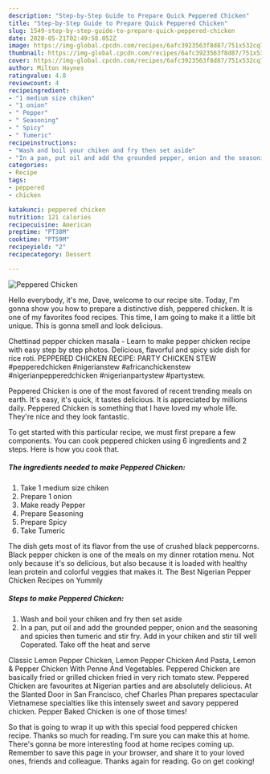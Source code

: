 ```yaml
---
description: "Step-by-Step Guide to Prepare Quick Peppered Chicken"
title: "Step-by-Step Guide to Prepare Quick Peppered Chicken"
slug: 1549-step-by-step-guide-to-prepare-quick-peppered-chicken
date: 2020-05-21T02:49:58.052Z
image: https://img-global.cpcdn.com/recipes/6afc3923563f8d87/751x532cq70/peppered-chicken-recipe-main-photo.jpg
thumbnail: https://img-global.cpcdn.com/recipes/6afc3923563f8d87/751x532cq70/peppered-chicken-recipe-main-photo.jpg
cover: https://img-global.cpcdn.com/recipes/6afc3923563f8d87/751x532cq70/peppered-chicken-recipe-main-photo.jpg
author: Milton Haynes
ratingvalue: 4.8
reviewcount: 4
recipeingredient:
- "1 medium size chiken"
- "1 onion"
- " Pepper"
- " Seasoning"
- " Spicy"
- " Tumeric"
recipeinstructions:
- "Wash and boil your chiken and fry then set aside"
- "In a pan, put oil and add the grounded pepper, onion and the seasoning and spicies then tumeric and stir fry. Add in your chiken and stir till well Coperated. Take off the heat and serve"
categories:
- Recipe
tags:
- peppered
- chicken

katakunci: peppered chicken 
nutrition: 121 calories
recipecuisine: American
preptime: "PT38M"
cooktime: "PT59M"
recipeyield: "2"
recipecategory: Dessert

---
```



![Peppered Chicken](https://img-global.cpcdn.com/recipes/6afc3923563f8d87/751x532cq70/peppered-chicken-recipe-main-photo.jpg)

Hello everybody, it's me, Dave, welcome to our recipe site. Today, I'm gonna show you how to prepare a distinctive dish, peppered chicken. It is one of my favorites food recipes. This time, I am going to make it a little bit unique. This is gonna smell and look delicious.

Chettinad pepper chicken masala - Learn to make pepper chicken recipe with easy step by step photos. Delicious, flavorful and spicy side dish for rice roti. PEPPERED CHICKEN RECIPE: PARTY CHICKEN STEW #pepperedchicken #nigerianstew #africanchickenstew #nigerianpepperedchicken #nigerianpartystew #partystew.

Peppered Chicken is one of the most favored of recent trending meals on earth. It's easy, it's quick, it tastes delicious. It is appreciated by millions daily. Peppered Chicken is something that I have loved my whole life. They're nice and they look fantastic.


To get started with this particular recipe, we must first prepare a few components. You can cook peppered chicken using 6 ingredients and 2 steps. Here is how you cook that.

<!--inarticleads1-->

##### The ingredients needed to make Peppered Chicken:

1. Take 1 medium size chiken
1. Prepare 1 onion
1. Make ready  Pepper
1. Prepare  Seasoning
1. Prepare  Spicy
1. Take  Tumeric


The dish gets most of its flavor from the use of crushed black peppercorns. Black pepper chicken is one of the meals on my dinner rotation menu. Not only because it&#39;s so delicious, but also because it is loaded with healthy lean protein and colorful veggies that makes it. The Best Nigerian Pepper Chicken Recipes on Yummly 

<!--inarticleads2-->

##### Steps to make Peppered Chicken:

1. Wash and boil your chiken and fry then set aside
1. In a pan, put oil and add the grounded pepper, onion and the seasoning and spicies then tumeric and stir fry. Add in your chiken and stir till well Coperated. Take off the heat and serve


Classic Lemon Pepper Chicken, Lemon Pepper Chicken And Pasta, Lemon &amp; Pepper Chicken With Penne And Vegetables. Peppered Chicken are basically fried or grilled chicken fried in very rich tomato stew. Peppered Chicken are favourites at Nigerian parties and are absolutely delicious. At the Slanted Door in San Francisco, chef Charles Phan prepares spectacular Vietnamese specialties like this intensely sweet and savory peppered chicken. Pepper Baked Chicken is one of those times! 

So that is going to wrap it up with this special food peppered chicken recipe. Thanks so much for reading. I'm sure you can make this at home. There's gonna be more interesting food at home recipes coming up. Remember to save this page in your browser, and share it to your loved ones, friends and colleague. Thanks again for reading. Go on get cooking!
